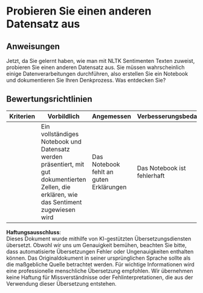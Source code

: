 # Probieren Sie einen anderen Datensatz aus

## Anweisungen

Jetzt, da Sie gelernt haben, wie man mit NLTK Sentimenten Texten zuweist, probieren Sie einen anderen Datensatz aus. Sie müssen wahrscheinlich einige Datenverarbeitungen durchführen, also erstellen Sie ein Notebook und dokumentieren Sie Ihren Denkprozess. Was entdecken Sie?

## Bewertungsrichtlinien

| Kriterien | Vorbildlich                                                                                                     | Angemessen                                | Verbesserungsbedarf     |
| --------- | ---------------------------------------------------------------------------------------------------------------- | ----------------------------------------- | ----------------------- |
|           | Ein vollständiges Notebook und Datensatz werden präsentiert, mit gut dokumentierten Zellen, die erklären, wie das Sentiment zugewiesen wird | Das Notebook fehlt an guten Erklärungen   | Das Notebook ist fehlerhaft |

**Haftungsausschluss**:  
Dieses Dokument wurde mithilfe von KI-gestützten Übersetzungsdiensten übersetzt. Obwohl wir uns um Genauigkeit bemühen, beachten Sie bitte, dass automatisierte Übersetzungen Fehler oder Ungenauigkeiten enthalten können. Das Originaldokument in seiner ursprünglichen Sprache sollte als die maßgebliche Quelle betrachtet werden. Für wichtige Informationen wird eine professionelle menschliche Übersetzung empfohlen. Wir übernehmen keine Haftung für Missverständnisse oder Fehlinterpretationen, die aus der Verwendung dieser Übersetzung entstehen.